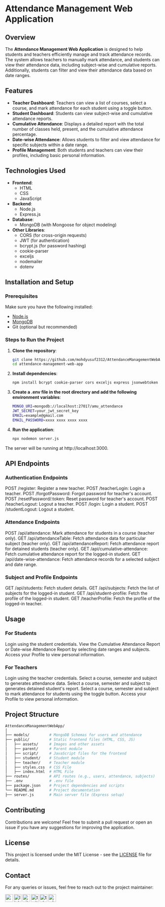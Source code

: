 # Attendance Management Web Application

## Overview
The **Attendance Management Web Application** is designed to help students and teachers efficiently manage and track attendance records. The system allows teachers to manually mark attendance, and students can view their attendance data, including subject-wise and cumulative reports. Additionally, students can filter and view their attendance data based on date ranges.

## Features
- **Teacher Dashboard**: Teachers can view a list of courses, select a course, and mark attendance for each student using a toggle button.
- **Student Dashboard**: Students can view subject-wise and cumulative attendance reports.
- **Cumulative Attendance**: Displays a detailed report with the total number of classes held, present, and the cumulative attendance percentage.
- **Date-wise Attendance**: Allows students to filter and view attendance for specific subjects within a date range.
- **Profile Management**: Both students and teachers can view their profiles, including basic personal information.

## Technologies Used
- **Frontend**: 
  - HTML
  - CSS
  - JavaScript
- **Backend**:
  - Node.js
  - Express.js
- **Database**:
  - MongoDB (with Mongoose for object modeling)
- **Other Libraries**:
  - CORS (for cross-origin requests)
  - JWT (for authentication)
  - bcrypt.js (for password hashing)
  - cookie-parser
  - exceljs
  - nodemailer
  - dotenv
  
## Installation and Setup

### Prerequisites
Make sure you have the following installed:
- [Node.js](https://nodejs.org/)
- [MongoDB](https://www.mongodb.com/try/download/community)
- Git (optional but recommended)

### Steps to Run the Project

1. **Clone the repository**:
   ```bash
   git clone https://github.com/mohdyusuf2312/AttendanceManagementWebApp.git
   cd attendance-management-web-app
2. **Install dependencies**:
   ```bash
   npm install bcrypt cookie-parser cors exceljs express jsonwebtoken mongoose nodemailer dotenv nodemon
3. **Create a .env file in the root directory and add the following environment variables**:
   ```bash
   MONGO_URI=mongodb://localhost:27017/amu_attendance
   JWT_SECRET=your_jwt_secret_key
   EMAIL=example@gmail.com
   EMAIL_PASSWORD=xxxx xxxx xxxx xxxx
4. **Run the application**:
   ```bash
   npx nodemon server.js
  The server will be running at http://localhost:3000.

## API Endpoints
### Authentication Endpoints
POST /register: Register a new teacher.
POST /teacherLogin: Login a teacher.
POST /forgotPassword: Forgot password for teacher's account.
POST /resetPassword/:token: Reset password for teacher's account.
POST /teacherLogout: Logout a teacher.
POST /login: Login a student.
POST /studentLogout: Logout a student.

### Attendance Endpoints
POST /api/attendance: Mark attendance for students in a course (teacher only).
GET /api/attendanceTable: Fetch attendance data for particular subject (teacher only).
GET /api/attendanceReport: Fetch attendance report for detained students (teacher only).
GET /api/cumulative-attendance: Fetch cumulative attendance report for the logged-in student.
GET /api/date-wise-attendance: Fetch attendance records for a selected subject and date range.

### Subject and Profile Endpoints
GET /api/students: Fetch student details.
GET /api/subjects: Fetch the list of subjects for the logged-in student.
GET /api/student-profile: Fetch the profile of the logged-in student.
GET /teacherProfile: Fetch the profile of the logged-in teacher.

## Usage
### For Students
Login using the student credentials.
View the Cumulative Attendance Report or Date-wise Attendance Report by selecting date ranges and subjects.
Access your Profile to view personal information.

### For Teachers
Login using the teacher credentials.
Select a course, semester and subject to generates attendance data.
Select a course, semester and subject to generates detained student's report.
Select a course, semester and subject to mark attendance for students using the toggle button.
Access your Profile to view personal information.

## Project Structure
  ```bash
AttendanceManagementWebApp/
│
├── models/         # MongoDB Schemas for users and attendance
├── public/         # Static frontend files (HTML, CSS, JS)
│   ├── assets/     # Images and other assets
│   ├── parent/     # Parent module
│   ├── script/     # JavaScript files for the frontend
│   ├── student/    # Student module
│   ├── teacher/    # Teacher module
│   ├── styles.css  # CSS File
│   ├── index.html  # HTML File
├── routes/         # API routes (e.g., users, attendance, subjects)
├── .env            # .env file
├── package.json    # Project dependencies and scripts
└── README.md       # Project documentation
├── server.js       # Main server file (Express setup)
```

## Contributing
Contributions are welcome! Feel free to submit a pull request or open an issue if you have any suggestions for improving the application.

## License
This project is licensed under the MIT License - see the [LICENSE](LICENSE) file for details.

## Contact
For any queries or issues, feel free to reach out to the project maintainer:

[<img align="left" alt="gmail_icon" color="white" width="25px" src="https://cdn.jsdelivr.net/npm/simple-icons@v3/icons/gmail.svg" />][gmail]
[<img align="left" alt="linkedIn_icon" width="25px" src="https://cdn.jsdelivr.net/npm/simple-icons@v3/icons/linkedin.svg" />][linkedin]
[<img align="left" alt="github_icon" width="25px" src="https://cdn.jsdelivr.net/npm/simple-icons@v3/icons/github.svg" />][github]
[<img align="left" alt="twitter_icon" width="25px" src="https://cdn.jsdelivr.net/npm/simple-icons@v3/icons/twitter.svg" />][twitter]
[<img align="left" alt="telegram_icon" width="25px" src="https://cdn.jsdelivr.net/npm/simple-icons@v3/icons/telegram.svg" />][telegram]
[<img align="left" alt="whatsapp_icon" width="25px" src="https://cdn.jsdelivr.net/npm/simple-icons@v3/icons/whatsapp.svg" />][whatsapp]

[gmail]: https://mohdyusufr@gmail.com
[linkedin]: https://www.linkedin.com/in/mohdyusuf2312/
[github]: https://www.github.com/mohdyusuf2312/
[twitter]: https://www.twitter.com/mohdyusuf2312/
[telegram]: https://t.me/MOHD0YUSUF
[whatsapp]: https://api.whatsapp.com/send?phone=919084662330

